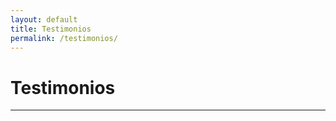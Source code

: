 ```yaml
---
layout: default
title: Testimonios
permalink: /testimonios/
---
```


<h1>Testimonios</h1>

<div class="client-testimonial">
<!-- insert iframe -->
<p class ="testimonial-text">
<!-- QUOTE TEXT -->
</p>
<p class="testimonial-author">
<!-- QUOTE AUTHOR -->
</p>
<hr>
